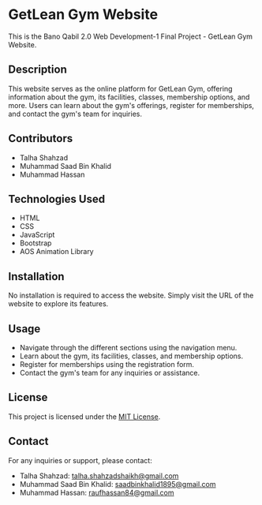 # GetLean Gym Website

This is the Bano Qabil 2.0 Web Development-1 Final Project - GetLean Gym Website.

## Description

This website serves as the online platform for GetLean Gym, offering information about the gym, its facilities, classes, membership options, and more. Users can learn about the gym's offerings, register for memberships, and contact the gym's team for inquiries.

## Contributors

- Talha Shahzad
- Muhammad Saad Bin Khalid
- Muhammad Hassan

## Technologies Used

- HTML
- CSS
- JavaScript
- Bootstrap
- AOS Animation Library

## Installation

No installation is required to access the website. Simply visit the URL of the website to explore its features.

## Usage

- Navigate through the different sections using the navigation menu.
- Learn about the gym, its facilities, classes, and membership options.
- Register for memberships using the registration form.
- Contact the gym's team for any inquiries or assistance.

## License

This project is licensed under the [MIT License](LICENSE).

## Contact

For any inquiries or support, please contact:

- Talha Shahzad: talha.shahzadshaikh@gmail.com
- Muhammad Saad Bin Khalid: saadbinkhalid1895@gmail.com
- Muhammad Hassan: raufhassan84@gmail.com

